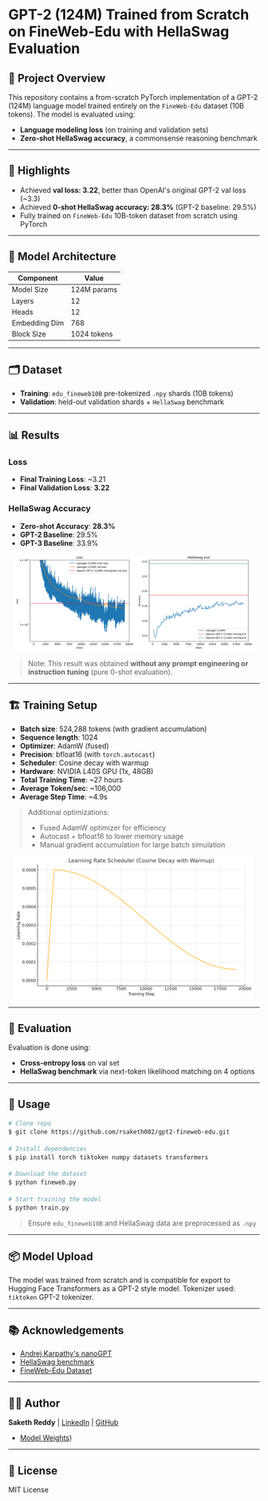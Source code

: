 # GPT-2 (124M) Trained from Scratch on FineWeb-Edu with HellaSwag Evaluation

## 📌 Project Overview

This repository contains a from-scratch PyTorch implementation of a GPT-2 (124M) language model trained entirely on the `FineWeb-Edu` dataset (10B tokens). The model is evaluated using:

- **Language modeling loss** (on training and validation sets)
- **Zero-shot HellaSwag accuracy**, a commonsense reasoning benchmark

---

## 🚀 Highlights

- Achieved **val loss: 3.22**, better than OpenAI's original GPT-2 val loss (\~3.3)
- Achieved **0-shot HellaSwag accuracy: 28.3%** (GPT-2 baseline: 29.5%)
- Fully trained on `FineWeb-Edu` 10B-token dataset from scratch using PyTorch

---

## 🧠 Model Architecture

| Component     | Value       |
| ------------- | ----------- |
| Model Size    | 124M params |
| Layers        | 12          |
| Heads         | 12          |
| Embedding Dim | 768         |
| Block Size    | 1024 tokens |

---

## 🗂️ Dataset

- **Training**: `edu_fineweb10B` pre-tokenized `.npy` shards (10B tokens)
- **Validation**: held-out validation shards + `HellaSwag` benchmark

---

## 📊 Results

### Loss

- **Final Training Loss**: \~3.21
- **Final Validation Loss**: **3.22**

### HellaSwag Accuracy

- **Zero-shot Accuracy**: **28.3%**
- **GPT-2 Baseline**: 29.5%
- **GPT-3 Baseline**: 33.9%

<p align="center">
  <img src="eval.png" alt="Train and validation Loss - HeHellaSwag Acc Curves and " width="480">
</p>

> Note: This result was obtained **without any prompt engineering or instruction tuning** (pure 0-shot evaluation).

---

## 🏗️ Training Setup

- **Batch size**: 524,288 tokens (with gradient accumulation)
- **Sequence length**: 1024
- **Optimizer**: AdamW (fused)
- **Precision**: bfloat16 (with `torch.autocast`)
- **Scheduler**: Cosine decay with warmup
- **Hardware**: NVIDIA L40S GPU (1x, 48GB)
- **Total Training Time**: \~27 hours
- **Average Token/sec**: \~106,000
- **Average Step Time**: \~4.9s

> Additional optimizations:
>
> - Fused AdamW optimizer for efficiency
> - Autocast + bfloat16 to lower memory usage
> - Manual gradient accumulation for large batch simulation

<p align="center">
  <img src="lr_scheduler.png" alt="Learning Rate Schedule" width="480">
</p>

---

## 🧪 Evaluation

Evaluation is done using:

- **Cross-entropy loss** on val set
- **HellaSwag benchmark** via next-token likelihood matching on 4 options

---

## 🧾 Usage

```bash
# Clone repo
$ git clone https://github.com/rsaketh002/gpt2-fineweb-edu.git

# Install dependencies
$ pip install torch tiktoken numpy datasets transformers

# Download the dataset
$ python fineweb.py

# Start training the model
$ python train.py

```

> Ensure `edu_fineweb10B` and HellaSwag data are preprocessed as `.npy`

---

## 📦 Model Upload

The model was trained from scratch and is compatible for export to Hugging Face Transformers as a GPT-2 style model. Tokenizer used: `tiktoken` GPT-2 tokenizer.

---

## 📚 Acknowledgements

- [Andrej Karpathy's nanoGPT](https://github.com/karpathy/nanoGPT)
- [HellaSwag benchmark](https://rowanzellers.com/hellaswag/)
- [FineWeb-Edu Dataset](https://huggingface.co/datasets/fineweb)

---

## 🧑‍💻 Author

**Saketh Reddy** | [LinkedIn](https://www.linkedin.com/in/gandeed-saketh-reddy-a1077a200/) | [GitHub](https://github.com/rsaketh002)
- [Model Weights](https://huggingface.co/saketh3628800/custom-gpt-124M/blob/main/pytorch_model.bin))
---

## 📜 License

MIT License
